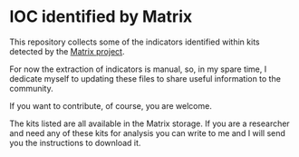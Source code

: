 # IOC identified by Matrix

This repository collects some of the indicators identified within kits detected by the [Matrix project](https://matrixproject.info/). 

For now the extraction of indicators is manual, so, in my spare time, I dedicate myself to updating these files to share useful information to the community. 

If you want to contribute, of course, you are welcome.

The kits listed are all available in the Matrix storage. If you are a researcher and need any of these kits for analysis you can write to me and I will send you the instructions to download it.
